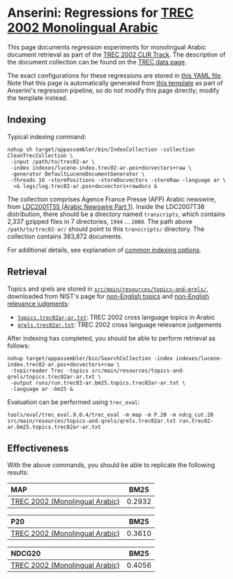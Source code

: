 # Anserini: Regressions for [TREC 2002 Monolingual Arabic](https://trec.nist.gov/pubs/trec11/t11_proceedings.html)

This page documents regression experiments for monolingual Arabic document retrieval as part of the [TREC 2002 CLIR Track](https://trec.nist.gov/pubs/trec11/t11_proceedings.html).
The description of the document collection can be found on the [TREC data page](https://trec.nist.gov/data/docs_noneng.html).

The exact configurations for these regressions are stored in [this YAML file](../src/main/resources/regression/trec02-ar.yaml).
Note that this page is automatically generated from [this template](../src/main/resources/docgen/templates/trec02-ar.template) as part of Anserini's regression pipeline, so do not modify this page directly; modify the template instead.

## Indexing

Typical indexing command:

```
nohup sh target/appassembler/bin/IndexCollection -collection CleanTrecCollection \
 -input /path/to/trec02-ar \
 -index indexes/lucene-index.trec02-ar.pos+docvectors+raw \
 -generator DefaultLuceneDocumentGenerator \
 -threads 16 -storePositions -storeDocvectors -storeRaw -language ar \
  >& logs/log.trec02-ar.pos+docvectors+rawdocs &
```

The collection comprises Agence France Presse (AFP) Arabic newswire, from [LDC2001T55 (Arabic Newswire Part 1)](https://catalog.ldc.upenn.edu/LDC2001T55).
Inside the LDC2007T38 distribution, there should be a directory named `transcripts`, which contains 2,337 gzipped files in 7 directories, `1994` ... `2000`.
The path above `/path/to/trec02-ar/` should point to this `transcripts/` directory.
The collection contains 383,872 documents.

For additional details, see explanation of [common indexing options](common-indexing-options.md).

## Retrieval

Topics and qrels are stored in [`src/main/resources/topics-and-qrels/`](../src/main/resources/topics-and-qrels/), downloaded from NIST's page for [non-English topics](https://trec.nist.gov/data/topics_noneng/index.html) and [non-English relevance judgments](https://trec.nist.gov/data/qrels_noneng/index.html):

+ [`topics.trec02ar-ar.txt`](../src/main/resources/topics-and-qrels/topics.trec02ar-ar.txt): TREC 2002 cross language topics in Arabic
+ [`qrels.trec02ar.txt`](../src/main/resources/topics-and-qrels/qrels.trec02ar.txt): TREC 2002 cross language relevance judgements

After indexing has completed, you should be able to perform retrieval as follows:

```
nohup target/appassembler/bin/SearchCollection -index indexes/lucene-index.trec02-ar.pos+docvectors+raw \
 -topicreader Trec -topics src/main/resources/topics-and-qrels/topics.trec02ar-ar.txt \
 -output runs/run.trec02-ar.bm25.topics.trec02ar-ar.txt \
 -language ar -bm25 &
```

Evaluation can be performed using `trec_eval`:

```
tools/eval/trec_eval.9.0.4/trec_eval -m map -m P.20 -m ndcg_cut.20 src/main/resources/topics-and-qrels/qrels.trec02ar.txt run.trec02-ar.bm25.topics.trec02ar-ar.txt
```

## Effectiveness

With the above commands, you should be able to replicate the following results:

MAP                                     | BM25      |
:---------------------------------------|-----------|
[TREC 2002 (Monolingual Arabic)](../src/main/resources/topics-and-qrels/topics.trec02ar-ar.txt)| 0.2932    |


P20                                     | BM25      |
:---------------------------------------|-----------|
[TREC 2002 (Monolingual Arabic)](../src/main/resources/topics-and-qrels/topics.trec02ar-ar.txt)| 0.3610    |


NDCG20                                  | BM25      |
:---------------------------------------|-----------|
[TREC 2002 (Monolingual Arabic)](../src/main/resources/topics-and-qrels/topics.trec02ar-ar.txt)| 0.4056    |
